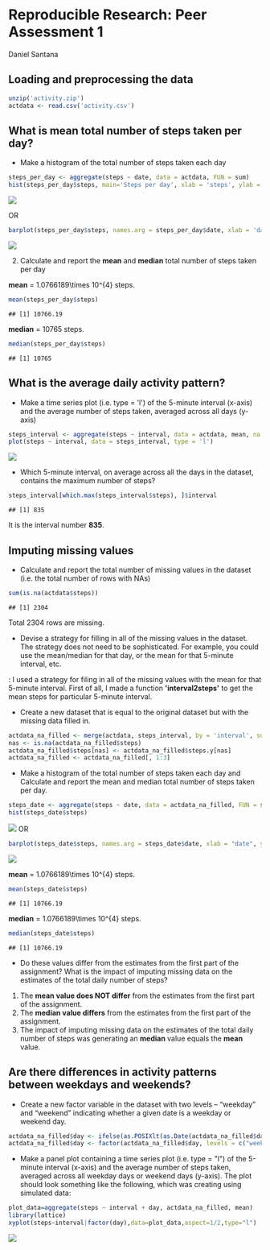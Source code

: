 # Reproducible Research: Peer Assessment 1
Daniel Santana  


## Loading and preprocessing the data

```r
unzip('activity.zip')
actdata <- read.csv('activity.csv')
```

## What is mean total number of steps taken per day?
* Make a histogram of the total number of steps taken each day


```r
steps_per_day <- aggregate(steps ~ date, data = actdata, FUN = sum)
hist(steps_per_day$steps, main='Steps per day', xlab = 'steps', ylab = 'days')
```

![](PA1_template_files/figure-html/unnamed-chunk-2-1.png) 

OR


```r
barplot(steps_per_day$steps, names.arg = steps_per_day$date, xlab = 'days', ylab = 'steps')
```

![](PA1_template_files/figure-html/unnamed-chunk-3-1.png) 

2. Calculate and report the **mean** and **median** total number of
   steps taken per day


**mean**   = 1.0766189\times 10^{4} steps.

```r
mean(steps_per_day$steps)
```

```
## [1] 10766.19
```

**median** = 10765 steps.

```r
median(steps_per_day$steps)
```

```
## [1] 10765
```

## What is the average daily activity pattern?
* Make a time series plot (i.e. type = 'l') of the 5-minute interval (x-axis) and the average number of steps taken, averaged across all days (y-axis)


```r
steps_interval <- aggregate(steps ~ interval, data = actdata, mean, na.rm = T)
plot(steps ~ interval, data = steps_interval, type = 'l')
```

![](PA1_template_files/figure-html/unnamed-chunk-6-1.png) 

* Which 5-minute interval, on average across all the days in the dataset, contains the maximum number of steps? 

```r
steps_interval[which.max(steps_interval$steps), ]$interval
```

```
## [1] 835
```

It is the interval number **835**.

## Imputing missing values
* Calculate and report the total number of missing values in the dataset (i.e. the total number of rows with NAs)

```r
sum(is.na(actdata$steps))
```

```
## [1] 2304
```
Total 2304 rows are missing.

* Devise a strategy for filling in all of the missing values in the dataset. The strategy does not need to be sophisticated. For example, you could use the mean/median for that day, or the mean for that 5-minute interval, etc.

: I used a strategy for filing in all of the missing values with the mean for that 5-minute interval. First of all, I made a function **'interval2steps'** to get the mean steps for particular 5-minute interval. 
* Create a new dataset that is equal to the original dataset but with the missing data filled in.


```r
actdata_na_filled <- merge(actdata, steps_interval, by = 'interval', suffixes = c('', '.y'))
nas <- is.na(actdata_na_filled$steps)
actdata_na_filled$steps[nas] <- actdata_na_filled$steps.y[nas]
actdata_na_filled <- actdata_na_filled[, 1:3]
```

* Make a histogram of the total number of steps taken each day and Calculate and report the mean and median total number of steps taken per day. 

```r
steps_date <- aggregate(steps ~ date, data = actdata_na_filled, FUN = sum)
hist(steps_date$steps)
```

![](PA1_template_files/figure-html/unnamed-chunk-10-1.png) 
OR

```r
barplot(steps_date$steps, names.arg = steps_date$date, xlab = "date", ylab = "steps")
```

![](PA1_template_files/figure-html/unnamed-chunk-11-1.png) 


**mean** = 1.0766189\times 10^{4} steps.

```r
mean(steps_date$steps)
```

```
## [1] 10766.19
```

**median** = 1.0766189\times 10^{4} steps.

```r
median(steps_date$steps)
```

```
## [1] 10766.19
```

* Do these values differ from the estimates from the first part of the assignment? What is the impact of imputing missing data on the estimates of the total daily number of steps?

1. The **mean value does NOT differ** from the estimates from the first part of the assignment. 
2. The **median value differs** from the estimates from the first part of the assignment.
3. The impact of imputing missing data on the estimates of the total daily number of steps was generating an **median** value equals the **mean** value.



## Are there differences in activity patterns between weekdays and weekends?
* Create a new factor variable in the dataset with two levels – “weekday” and “weekend” indicating whether a given date is a weekday or weekend day.

```r
actdata_na_filled$day <- ifelse(as.POSIXlt(as.Date(actdata_na_filled$date))$wday%%6==0, "weekend", "weekday")
actdata_na_filled$day <- factor(actdata_na_filled$day, levels = c("weekday","weekend"))
```


* Make a panel plot containing a time series plot (i.e. type = "l") of the 5-minute interval (x-axis) and the average number of steps taken, averaged across all weekday days or weekend days (y-axis). The plot should look something like the following, which was creating using simulated data:

```r
plot_data=aggregate(steps ~ interval + day, actdata_na_filled, mean)
library(lattice)
xyplot(steps~interval|factor(day),data=plot_data,aspect=1/2,type="l")
```

![](PA1_template_files/figure-html/unnamed-chunk-15-1.png) 
